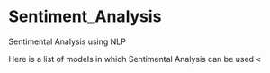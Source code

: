 # Sentiment_Analysis
Sentimental Analysis using NLP

Here is a list of models in which Sentimental Analysis can be used 
<

